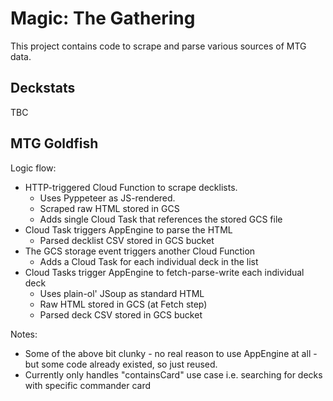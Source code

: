 # Magic: The Gathering
This project contains code to scrape and parse various sources of MTG data.

## Deckstats
TBC

## MTG Goldfish
Logic flow:
* HTTP-triggered Cloud Function to scrape decklists. 
  * Uses Pyppeteer as JS-rendered.
  * Scraped raw HTML stored in GCS
  * Adds single Cloud Task that references the stored GCS file 
* Cloud Task triggers AppEngine to parse the HTML
  * Parsed decklist CSV stored in GCS bucket
* The GCS storage event triggers another Cloud Function
  * Adds a Cloud Task for each individual deck in the list
* Cloud Tasks trigger AppEngine to fetch-parse-write each individual deck
  * Uses plain-ol' JSoup as standard HTML
  * Raw HTML stored in GCS (at Fetch step)
  * Parsed deck CSV stored in GCS bucket 

Notes:  
* Some of the above bit clunky - no real reason to use AppEngine at all -
but some code already existed, so just reused.
* Currently only handles "containsCard" use case i.e. searching for decks with 
specific commander card
